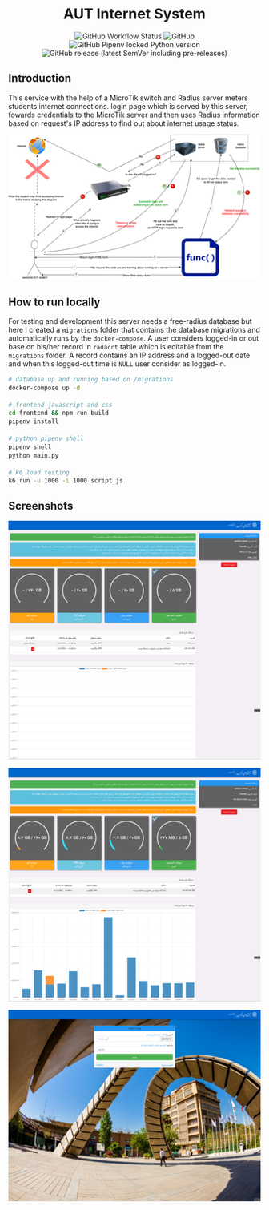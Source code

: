 <h1 align="center">AUT Internet System</h1>

<p align="center">
  <img src="https://img.shields.io/github/actions/workflow/status/aut-cic/internet/ci.yml?label=ci&logo=github&style=for-the-badge&branch=main" alt="GitHub Workflow Status">
  <img alt="GitHub" src="https://img.shields.io/github/license/aut-cic/internet?logo=gnu&style=for-the-badge">
  <img alt="GitHub Pipenv locked Python version" src="https://img.shields.io/github/pipenv/locked/python-version/aut-cic/internet?logo=python&style=for-the-badge">
  <img alt="GitHub release (latest SemVer including pre-releases)" src="https://img.shields.io/github/v/release/aut-cic/internet?include_prereleases&logo=github&style=for-the-badge">
</p>

## Introduction

This service with the help of a MicroTik switch and Radius server meters students internet connections.
login page which is served by this server, fowards credentials to the MicroTik server and then uses
Radius information based on request's IP address to find out about internet usage status.

![internet.drawio](./.github/assests/internet.drawio.png)

## How to run locally

For testing and development this server needs a free-radius database but here I created a `migrations` folder
that contains the database migrations and automatically runs by the `docker-compose`. A user considers logged-in or out
base on his/her record in `radacct` table which is editable from the `migrations` folder. A record contains an IP
address and a logged-out date and when this logged-out time is `NULL` user consider as logged-in.

```bash
# database up and running based on /migrations
docker-compose up -d

# frontend javascript and css
cd frontend && npm run build
pipenv install

# python pipenv shell
pipenv shell
python main.py

# k6 load testing
k6 run -u 1000 -i 1000 script.js
```

## Screenshots

![s1](./.github/assests/s1.png)

![s2](./.github/assests/s2.png)

![s3](./.github/assests/s3.png)
